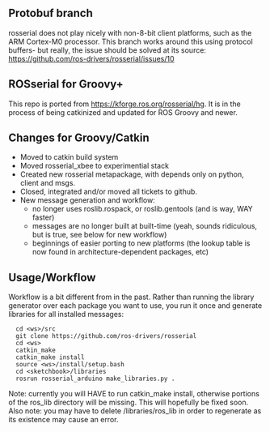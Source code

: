 ## Protobuf branch

rosserial does not play nicely with non-8-bit client platforms, such as the ARM Cortex-M0 processor. This branch works around this using protocol buffers- but really, the issue should be solved at its source: https://github.com/ros-drivers/rosserial/issues/10

## ROSserial for Groovy+

This repo is ported from https://kforge.ros.org/rosserial/hg. It is in the process of being catkinized and updated for ROS Groovy and newer.

## Changes for Groovy/Catkin

 * Moved to catkin build system 
 * Moved rosserial_xbee to experimential stack
 * Created new rosserial metapackage, with depends only on python, client and msgs.
 * Closed, integrated and/or moved all tickets to github.
 * New message generation and workflow:
   * no longer uses roslib.rospack, or roslib.gentools (and is way, WAY faster)
   * messages are no longer built at built-time (yeah, sounds ridiculous, but is true, see below for new workflow)
   * beginnings of easier porting to new platforms (the lookup table is now found in architecture-dependent packages, etc)

## Usage/Workflow
Workflow is a bit different from in the past. Rather than running the library generator over each package you want to use, you run it once and generate libraries for all installed messages:

      cd <ws>/src
      git clone https://github.com/ros-drivers/rosserial
      cd <ws>
      catkin_make
      catkin_make install
      source <ws>/install/setup.bash
      cd <sketchbook>/libraries
      rosrun rosserial_arduino make_libraries.py .

Note: currently you will HAVE to run catkin_make install, otherwise portions of the ros_lib directory will be missing. This will hopefully be fixed soon. Also note: you may have to delete <sketchbook>/libraries/ros_lib in order to regenerate as its existence may cause an error.
